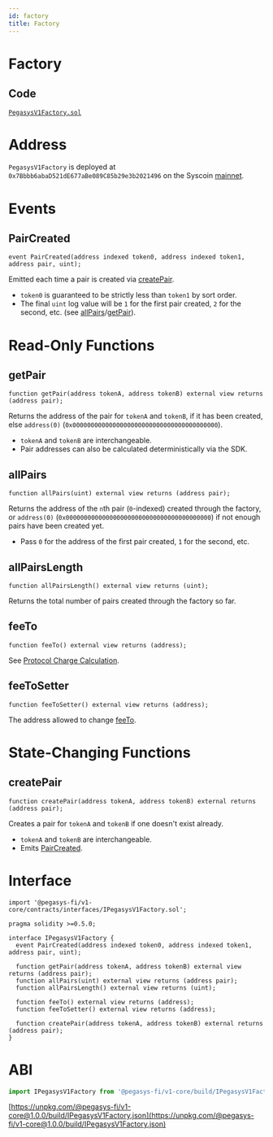 ```yaml
---
id: factory
title: Factory
---
```


# Factory

## Code

[`PegasysV1Factory.sol`](https://github.com/Pegasys-fi/v1-core/blob/master/contracts/PegasysV1Factory.sol)

# Address

`PegasysV1Factory` is deployed at `0x7Bbbb6abaD521dE677aBe089C85b29e3b2021496` on the Syscoin [mainnet](https://explorer.syscoin.org/address/0x7Bbbb6abaD521dE677aBe089C85b29e3b2021496).

# Events

## PairCreated

```solidity
event PairCreated(address indexed token0, address indexed token1, address pair, uint);
```

Emitted each time a pair is created via [createPair](#createpair).

- `token0` is guaranteed to be strictly less than `token1` by sort order.
- The final `uint` log value will be `1` for the first pair created, `2` for the second, etc. (see [allPairs](#allpairs)/[getPair](#getpair)).

# Read-Only Functions

## getPair

```solidity
function getPair(address tokenA, address tokenB) external view returns (address pair);
```

Returns the address of the pair for `tokenA` and `tokenB`, if it has been created, else `address(0)` (`0x0000000000000000000000000000000000000000`).

- `tokenA` and `tokenB` are interchangeable.
- Pair addresses can also be calculated deterministically via the SDK.

## allPairs

```solidity
function allPairs(uint) external view returns (address pair);
```

Returns the address of the `n`th pair (`0`-indexed) created through the factory, or `address(0)` (`0x0000000000000000000000000000000000000000`) if not enough pairs have been created yet.

- Pass `0` for the address of the first pair created, `1` for the second, etc.

## allPairsLength

```solidity
function allPairsLength() external view returns (uint);
```

Returns the total number of pairs created through the factory so far.

## feeTo

```solidity
function feeTo() external view returns (address);
```

See [Protocol Charge Calculation](../../concepts/advanced-topics/fees).

## feeToSetter

```solidity
function feeToSetter() external view returns (address);
```

The address allowed to change [feeTo](#feeto).

# State-Changing Functions

## createPair

```solidity
function createPair(address tokenA, address tokenB) external returns (address pair);
```

Creates a pair for `tokenA` and `tokenB` if one doesn't exist already.

- `tokenA` and `tokenB` are interchangeable.
- Emits [PairCreated](#paircreated).

# Interface

```solidity
import '@pegasys-fi/v1-core/contracts/interfaces/IPegasysV1Factory.sol';
```

```solidity
pragma solidity >=0.5.0;

interface IPegasysV1Factory {
  event PairCreated(address indexed token0, address indexed token1, address pair, uint);

  function getPair(address tokenA, address tokenB) external view returns (address pair);
  function allPairs(uint) external view returns (address pair);
  function allPairsLength() external view returns (uint);

  function feeTo() external view returns (address);
  function feeToSetter() external view returns (address);

  function createPair(address tokenA, address tokenB) external returns (address pair);
}
```

# ABI

```typescript
import IPegasysV1Factory from '@pegasys-fi/v1-core/build/IPegasysV1Factory.json'
```

[https://unpkg.com/@pegasys-fi/v1-core@1.0.0/build/IPegasysV1Factory.json](https://unpkg.com/@pegasys-fi/v1-core@1.0.0/build/IPegasysV1Factory.json)
